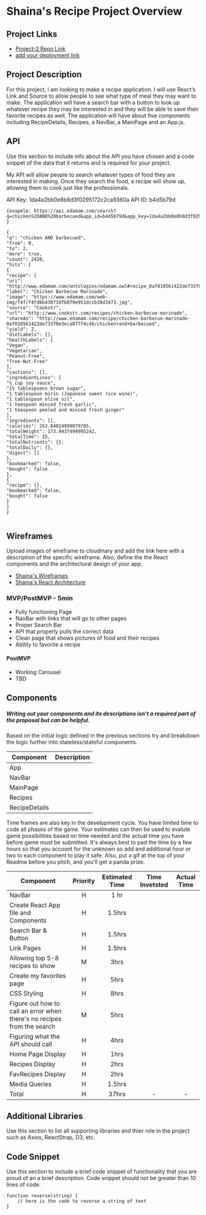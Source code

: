 # Shaina's Recipe Project Overview 

## Project Links

- [Project-2 Repo Link](https://github.com/searle927/Project-2)
- [add your deployment link]()

## Project Description

For this project, I am looking to make a recipe application. I will use React’s Link and Source to allow people to see what type of meal they may want to make. The application will have a search bar with a button to look up whatever recipe they may be interested in and they will be able to save their favorite recipes as well. The application will have about five components including RecipeDetails, Recipes, a NavBar, a MainPage and an App.js.

## API

Use this section to include info about the API you have chosen and a code snippet of the data that it returns and is required for your project. 

My API will allow people to search whatever types of food they are interested in making. Once they search the food, a recipe will show up, allowing them to cook just like the professionals.

API Key: 1da4a2bb0e8b8d3f0295172c2ca9360a
API ID: b4d5b79d

```
{exapmle: https://api.edamam.com/search?q=chicken%20AND%20barbecued&app_id=b4d5b79d&app_key=1da4a2bb0e8b8d3f0295172c2ca9360a&from=0&to=2 }

{
"q": "chicken AND barbecued",
"from": 0,
"to": 2,
"more": true,
"count": 2420,
"hits": [
{
"recipe": {
"uri": "http://www.edamam.com/ontologies/edamam.owl#recipe_0af010561422de733f0e3eca077f4c46",
"label": "Chicken Barbecue Marinade",
"image": "https://www.edamam.com/web-img/f4f/f4fd6b43073dfb079e951dccb38d3473.jpg",
"source": "Cookstr",
"url": "http://www.cookstr.com/recipes/chicken-barbecue-marinade",
"shareAs": "http://www.edamam.com/recipe/chicken-barbecue-marinade-0af010561422de733f0e3eca077f4c46/chicken+and+barbecued",
"yield": 2,
"dietLabels": [],
"healthLabels": [
"Vegan",
"Vegetarian",
"Peanut-Free",
"Tree-Nut-Free"
],
"cautions": [],
"ingredientLines": [
"½ cup soy sauce",
"1½ tablespoons brown sugar",
"1 tablespoon mirin (Japanese sweet rice wine)",
"1 tablespoon olive oil",
"1 teaspoon minced fresh garlic",
"1 teaspoon peeled and minced fresh ginger"
],
"ingredients": [],
"calories": 263.84024999879705,
"totalWeight": 173.9437499995242,
"totalTime": 15,
"totalNutrients": {},
"totalDaily": {},
"digest": []
},
"bookmarked": false,
"bought": false
},
{
"recipe": {},
"bookmarked": false,
"bought": false
}
]
}


```


## Wireframes

Upload images of wireframe to cloudinary and add the link here with a description of the specific wireframe. Also, define the the React components and the architectural design of your app.

- [Shaina's Wireframes](https://i.imgur.com/L0FYhUM.jpg)
- [Shaina's React Architecture](https://i.imgur.com/j6rwjgN.jpg)


### MVP/PostMVP - 5min

- Fully functioning Page
- NavBar with links that will go to other pages
- Proper Search Bar
- API that properly pulls the correct data
- Clean page that shows pictures of food and their recipes
- Ability to favorite a recipe


#### PostMVP 
- Working Carousel
- TBD

## Components
##### Writing out your components and its descriptions isn't a required part of the proposal but can be helpful.

Based on the initial logic defined in the previous sections try and breakdown the logic further into stateless/stateful components. 

| Component | Description | 
| --- | :---: |  
| App |   | 
| NavBar |   | 
| MainPage |    | 
| Recipes |    | 
| RecipeDetails |    | 


Time frames are also key in the development cycle.  You have limited time to code all phases of the game.  Your estimates can then be used to evalute game possibilities based on time needed and the actual time you have before game must be submitted. It's always best to pad the time by a few hours so that you account for the unknown so add and additional hour or two to each component to play it safe. Also, put a gif at the top of your Readme before you pitch, and you'll get a panda prize.

| Component | Priority | Estimated Time | Time Invetsted | Actual Time |
| --- | :---: |  :---: | :---: | :---: |
| NavBar | H | 1 hr |  |   |
| Create React App file and Components | H | 1.5hrs|   |   |
| Search Bar & Button | H | 1.5hrs|  |   |
| Link Pages | H | 1.5hrs|  |   |
| Allowing top 5-8 recipes to show | M | 3hrs|  |   |
| Create my favorites page | H | 5hrs|  |   |
| CSS Styling | H | 8hrs|  |   |
| Figure out how to call an error when there's no recipes from the search| M | 5hrs|  |   |
| Figuring what the API should call | H | 4hrs|  |   |
| Home Page Display | H | 1hrs|  |   |
| Recipes Display | H | 2hrs|  |   |
| FavRecipes Display | H | 2hrs|  |   |
| Media Queries | H | 1.5hrs|  |   |
| Total | H | 37hrs | - | - |

## Additional Libraries
 Use this section to list all supporting libraries and thier role in the project such as Axios, ReactStrap, D3, etc. 

## Code Snippet

Use this section to include a brief code snippet of functionality that you are proud of an a brief description.  Code snippet should not be greater than 10 lines of code. 

```
function reverse(string) {
	// here is the code to reverse a string of text
}
```
